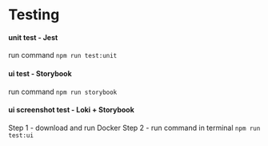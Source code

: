 # Testing 

#### unit test - Jest
run command `npm run test:unit`

#### ui test - Storybook
run command `npm run storybook`

#### ui screenshot test - Loki + Storybook
Step 1 - download and run Docker
Step 2 - run command in terminal `npm run test:ui`
